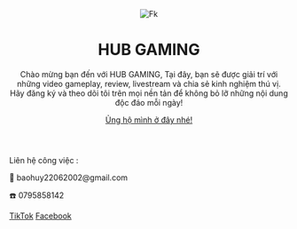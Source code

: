 <!DOCTYPE html>
<html lang="vi">
<head>
    <meta charset="UTF-8">
    <meta name="viewport" content="width=device-width, initial-scale=1.0">
    <title>Beauty By NMN</title>
    <link rel="stylesheet" href="styles.css">
</head>
<body>
    <div class="container">
        <header>
            <div class="avatar">
                <img src="https://github.com/HuyBao2206/bao-huy/blob/36c0fc733b3369d22c5c13cdf65077e12f0d1957/%C4%91%E1%BA%A1i%20di%E1%BB%87n.png" alt="Fk" />
            </div>
            <h1>HUB GAMING</h1>
            <p>Chào mừng bạn đến với HUB GAMING, Tại đây, bạn sẽ được giải trí với những video gameplay, review, livestream và chia sẻ kinh nghiệm thú vị. Hãy đăng ký và theo dõi tôi trên mọi nền tản để không bỏ lỡ những nội dung độc đáo mỗi ngày! </p>
            <a href="zalo-link" class="button">Ủng hộ mình ở đây nhé!</a>
        </header>
        <section class="contact-info">
            <p>Liên hệ công việc :</p>
            <p>📍 baohuy22062002@gmail.com </p>
            <p>☎️ 0795858142 </p>
        </section>
        <footer>
            <div class="social-media">
                <a href="tiktok-link" target="_blank">TikTok</a>
                <a href="facebook-link" target="_blank">Facebook</a>
            </div>
        </footer>
    </div>
</body>
</html>
